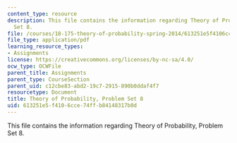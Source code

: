 ```yaml
---
content_type: resource
description: This file contains the information regarding Theory of Probability, Problem
  Set 8.
file: /courses/18-175-theory-of-probability-spring-2014/613251e5f4106cce74ffb84148317b0d_MIT18_175S14_ProblemSet8.pdf
file_type: application/pdf
learning_resource_types:
- Assignments
license: https://creativecommons.org/licenses/by-nc-sa/4.0/
ocw_type: OCWFile
parent_title: Assignments
parent_type: CourseSection
parent_uid: c12cbe83-abd2-19c7-2915-890b0ddaf4f7
resourcetype: Document
title: Theory of Probability, Problem Set 8
uid: 613251e5-f410-6cce-74ff-b84148317b0d
---
```

This file contains the information regarding Theory of Probability, Problem Set 8.